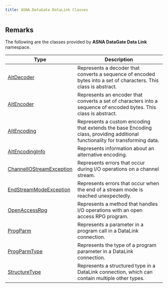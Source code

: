 ```yaml
---
title: ASNA.DataGate.DataLink Classes
---
```


## Remarks

The following are the classes provided by **ASNA DataGate Data Link** namespace.

| Type | Description |
| --- | --- |
| [AltDecoder](/reference/datagate/datagate-data-link/alt-decoder.html) | Represents a decoder that converts a sequence of encoded bytes into a set of characters. This class is abstract. |
| [AltEncoder](/reference/datagate/datagate-data-link/alt-encoder.html) | Represents an encoder that converts a set of characters into a sequence of encoded bytes. This class is abstract. |
| [AltEncoding](/reference/datagate/datagate-data-link/alt-encoding.html) | Represents a custom encoding that extends the base Encoding class, providing additional functionality for transforming data. |
| [AltEncodingInfo](/reference/datagate/datagate-data-link/alt-encoding-info.html) | Represents information about an alternative encoding. |
| [ChannelIOStreamException](/reference/datagate/datagate-data-link/channel-io-stream-exception.html) | Represents errors that occur during I/O operations on a channel stream. |
| [EndStreamModeException](/reference/datagate/datagate-data-link/end-stream-mode-exception.html) | Represents errors that occur when the end of a stream mode is reached unexpectedly. |
| [OpenAccessRpg](/reference/datagate/datagate-data-link/open-access-rpg.html) | Represents a method that handles I/O operations with an open access RPG program. |
| [ProgParm](/reference/datagate/datagate-data-link/prog-parm.html) | Represents a parameter in a program call in a DataLink connection. |
| [ProgParmType](/reference/datagate/datagate-data-link/prog-parm-type.html) | Represents the type of a program parameter in a DataLink connection. |
| [StructureType](/reference/datagate/datagate-data-link/structure-type.html) | Represents a structured type in a DataLink connection, which can contain multiple other types. |

